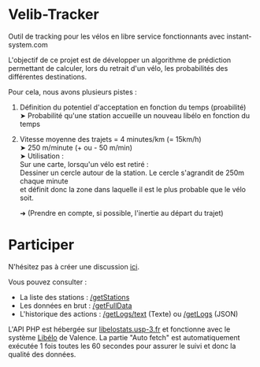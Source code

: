 # Velib-Tracker
Outil de tracking pour les vélos en libre service fonctionnants avec instant-system.com

L'objectif de ce projet est de développer un algorithme de prédiction permettant de calculer,
lors du retrait d'un vélo, les probabilités des différentes destinations.

Pour cela, nous avons plusieurs pistes :

1. Définition du potentiel d'acceptation en fonction du temps (proabilité)  
    ➤ Probabilité qu'une station accueille un nouveau libélo en fonction du temps

2. Vitesse moyenne des trajets = 4 minutes/km (= 15km/h)  
	  ➤ 250 m/minute (+ ou - 50 m/min)  
    ➤ Utilisation :  
        Sur une carte, lorsqu'un vélo est retiré :  
        Dessiner un cercle autour de la station. Le cercle s'agrandit de 250m chaque minute  
        et définit donc la zone dans laquelle il est le plus probable que le vélo soit.

    ➜ (Prendre en compte, si possible, l'inertie au départ du trajet)  

# Participer

N'hésitez pas à créer une discussion [ici](https://github.com/Mathieu2301/Velib-Tracker/discussions).  

Vous pouvez consulter :
 - La liste des stations : [/getStations](https://libelostats.usp-3.fr/getStations)
 - Les données en brut : [/getFullData](https://libelostats.usp-3.fr/getFullData)
 - L'historique des actions : [/getLogs/text](https://libelostats.usp-3.fr/getLogs/text) (Texte) ou [/getLogs](https://libelostats.usp-3.fr/getLogs) (JSON)

L'API PHP est hébergée sur [libelostats.usp-3.fr](https://libelostats.usp-3.fr/) et fonctionne avec le système [Libélo](https://www.vrd-mobilites.fr/velo/) de Valence.
La partie "Auto fetch" est automatiquement exécutée 1 fois toutes les 60 secondes pour assurer le suivi et donc la qualité des données.
